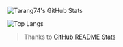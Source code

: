 ![Tarang74's GitHub Stats](https://github-readme-stats.vercel.app/api?username=Tarang74&show_icons=true&hide_border=true&count_private=true&theme=merko)

![Top Langs](https://github-readme-stats.vercel.app/api/top-langs/?username=Tarang&show_icons=true&hide_border=true&lang_count=10&theme=merko)

 > Thanks to [GitHub README Stats](https://github.com/anuraghazra/github-readme-stats)
